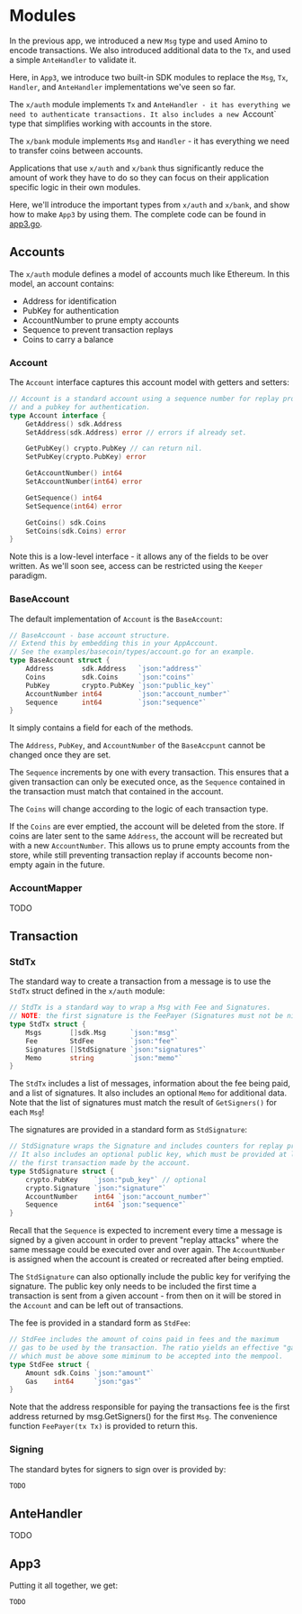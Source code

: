 # Modules

In the previous app, we introduced a new `Msg` type and used Amino to encode
transactions. We also introduced additional data to the `Tx`, and used a simple 
`AnteHandler` to validate it. 

Here, in `App3`, we introduce two built-in SDK modules to
replace the `Msg`, `Tx`, `Handler`, and `AnteHandler` implementations we've seen
so far. 

The `x/auth` module implements `Tx` and `AnteHandler - it has everything we need to
authenticate transactions. It also includes a new `Account` type that simplifies
working with accounts in the store.

The `x/bank` module implements `Msg` and `Handler` - it has everything we need
to transfer coins between accounts.

Applications that use `x/auth` and `x/bank` thus significantly reduce the amount 
of work they have to do so they can focus on their application specific logic in
their own modules.

Here, we'll introduce the important types from `x/auth` and `x/bank`, and show
how to make `App3` by using them. The complete code can be found in [app3.go](examples/app3.go).

## Accounts

The `x/auth` module defines a model of accounts much like Ethereum.
In this model, an account contains:

- Address for identification
- PubKey for authentication
- AccountNumber to prune empty accounts
- Sequence to prevent transaction replays
- Coins to carry a balance

### Account

The `Account` interface captures this account model with getters and setters:

```go
// Account is a standard account using a sequence number for replay protection
// and a pubkey for authentication.
type Account interface {
	GetAddress() sdk.Address
	SetAddress(sdk.Address) error // errors if already set.

	GetPubKey() crypto.PubKey // can return nil.
	SetPubKey(crypto.PubKey) error

	GetAccountNumber() int64
	SetAccountNumber(int64) error

	GetSequence() int64
	SetSequence(int64) error

	GetCoins() sdk.Coins
	SetCoins(sdk.Coins) error
}
```

Note this is a low-level interface - it allows any of the fields to be over
written. As we'll soon see, access can be restricted using the `Keeper`
paradigm.

### BaseAccount

The default implementation of `Account` is the `BaseAccount`:

```go
// BaseAccount - base account structure.
// Extend this by embedding this in your AppAccount.
// See the examples/basecoin/types/account.go for an example.
type BaseAccount struct {
	Address       sdk.Address   `json:"address"`
	Coins         sdk.Coins     `json:"coins"`
	PubKey        crypto.PubKey `json:"public_key"`
	AccountNumber int64         `json:"account_number"`
	Sequence      int64         `json:"sequence"`
}
```

It simply contains a field for each of the methods.

The `Address`, `PubKey`, and `AccountNumber` of the `BaseAccpunt` cannot be changed once they are set.

The `Sequence` increments by one with every transaction. This ensures that a
given transaction can only be executed once, as the `Sequence` contained in the
transaction must match that contained in the account.

The `Coins` will change according to the logic of each transaction type.

If the `Coins` are ever emptied, the account will be deleted from the store. If
coins are later sent to the same `Address`, the account will be recreated but
with a new `AccountNumber`. This allows us to prune empty accounts from the
store, while still preventing transaction replay if accounts become non-empty
again in the future.


### AccountMapper

TODO

## Transaction


### StdTx

The standard way to create a transaction from a message is to use the `StdTx` struct defined in the `x/auth` module:

```go
// StdTx is a standard way to wrap a Msg with Fee and Signatures.
// NOTE: the first signature is the FeePayer (Signatures must not be nil).
type StdTx struct {
	Msgs       []sdk.Msg      `json:"msg"`
	Fee        StdFee         `json:"fee"`
	Signatures []StdSignature `json:"signatures"`
	Memo       string         `json:"memo"`
}
```

The `StdTx` includes a list of messages, information about the fee being paid,
and a list of signatures. It also includes an optional `Memo` for additional
data. Note that the list of signatures must match the result of `GetSigners()`
for each `Msg`!

The signatures are provided in a standard form as `StdSignature`:

```go
// StdSignature wraps the Signature and includes counters for replay protection.
// It also includes an optional public key, which must be provided at least in
// the first transaction made by the account.
type StdSignature struct {
	crypto.PubKey    `json:"pub_key"` // optional
	crypto.Signature `json:"signature"`
	AccountNumber    int64 `json:"account_number"`
	Sequence         int64 `json:"sequence"`
}
```

Recall that the `Sequence` is expected to increment every time a
message is signed by a given account in order to prevent "replay attacks" where
the same message could be executed over and over again. The `AccountNumber` is
assigned when the account is created or recreated after being emptied.

The `StdSignature` can also optionally include the public key for verifying the
signature. The public key only needs to be included the first time a transaction
is sent from a given account - from then on it will be stored in the `Account`
and can be left out of transactions.

The fee is provided in a standard form as `StdFee`:

```go
// StdFee includes the amount of coins paid in fees and the maximum
// gas to be used by the transaction. The ratio yields an effective "gasprice",
// which must be above some miminum to be accepted into the mempool.
type StdFee struct {
	Amount sdk.Coins `json:"amount"`
	Gas    int64     `json:"gas"`
}
```

Note that the address responsible for paying the transactions fee is the first address
returned by msg.GetSigners() for the first `Msg`. The convenience function `FeePayer(tx Tx)` is provided
to return this.

### Signing

The standard bytes for signers to sign over is provided by:

```go
TODO
```

## AnteHandler

TODO

## App3

Putting it all together, we get:

```go
TODO
```
